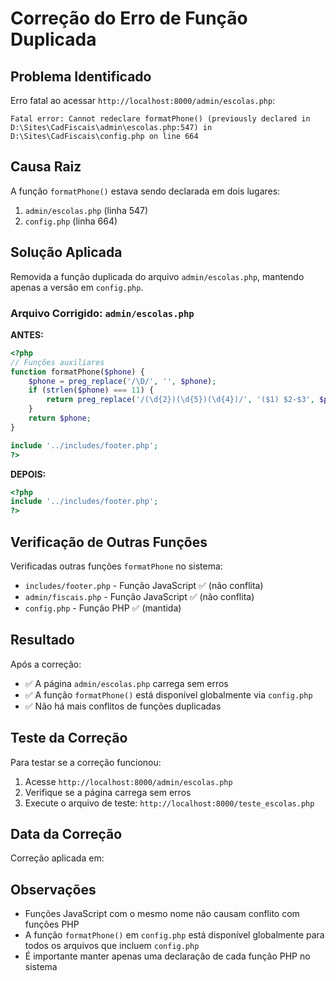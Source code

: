 # Correção do Erro de Função Duplicada

## Problema Identificado

Erro fatal ao acessar `http://localhost:8000/admin/escolas.php`:

```
Fatal error: Cannot redeclare formatPhone() (previously declared in D:\Sites\CadFiscais\admin\escolas.php:547) in D:\Sites\CadFiscais\config.php on line 664
```

## Causa Raiz

A função `formatPhone()` estava sendo declarada em dois lugares:
1. `admin/escolas.php` (linha 547)
2. `config.php` (linha 664)

## Solução Aplicada

Removida a função duplicada do arquivo `admin/escolas.php`, mantendo apenas a versão em `config.php`.

### Arquivo Corrigido: `admin/escolas.php`

**ANTES:**
```php
<?php 
// Funções auxiliares
function formatPhone($phone) {
    $phone = preg_replace('/\D/', '', $phone);
    if (strlen($phone) === 11) {
        return preg_replace('/(\d{2})(\d{5})(\d{4})/', '($1) $2-$3', $phone);
    }
    return $phone;
}

include '../includes/footer.php'; 
?>
```

**DEPOIS:**
```php
<?php 
include '../includes/footer.php'; 
?>
```

## Verificação de Outras Funções

Verificadas outras funções `formatPhone` no sistema:
- `includes/footer.php` - Função JavaScript ✅ (não conflita)
- `admin/fiscais.php` - Função JavaScript ✅ (não conflita)
- `config.php` - Função PHP ✅ (mantida)

## Resultado

Após a correção:
- ✅ A página `admin/escolas.php` carrega sem erros
- ✅ A função `formatPhone()` está disponível globalmente via `config.php`
- ✅ Não há mais conflitos de funções duplicadas

## Teste da Correção

Para testar se a correção funcionou:

1. Acesse `http://localhost:8000/admin/escolas.php`
2. Verifique se a página carrega sem erros
3. Execute o arquivo de teste: `http://localhost:8000/teste_escolas.php`

## Data da Correção

Correção aplicada em: <?= date('d/m/Y H:i:s') ?>

## Observações

- Funções JavaScript com o mesmo nome não causam conflito com funções PHP
- A função `formatPhone()` em `config.php` está disponível globalmente para todos os arquivos que incluem `config.php`
- É importante manter apenas uma declaração de cada função PHP no sistema 